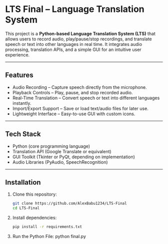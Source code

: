 # LTS Final – Language Translation System

This project is a **Python-based Language Translation System (LTS)** that allows users to record audio, play/pause/stop recordings, and translate speech or text into other languages in real time. It integrates audio processing, translation APIs, and a simple GUI for an intuitive user experience.

---

## Features
- Audio Recording – Capture speech directly from the microphone.  
- Playback Controls – Play, pause, and stop recorded audio.  
- Real-Time Translation – Convert speech or text into different languages instantly.  
- Import/Export Support – Save or load text/audio files for later use.  
- Lightweight Interface – Easy-to-use GUI with custom icons.  

---

## Tech Stack
- Python (core programming language)  
- Translation API (Google Translate or equivalent)  
- GUI Toolkit (Tkinter or PyQt, depending on implementation)  
- Audio Libraries (PyAudio, SpeechRecognition)  

---

## Installation

1. Clone this repository: 
   ```bash
   git clone https://github.com/AlexBabu1234/LTS-Final
   cd LTS-Final

2. Install dependencies:
    ```bash
    pip install -r requirements.txt

3. Run the Python File:
    python final.py